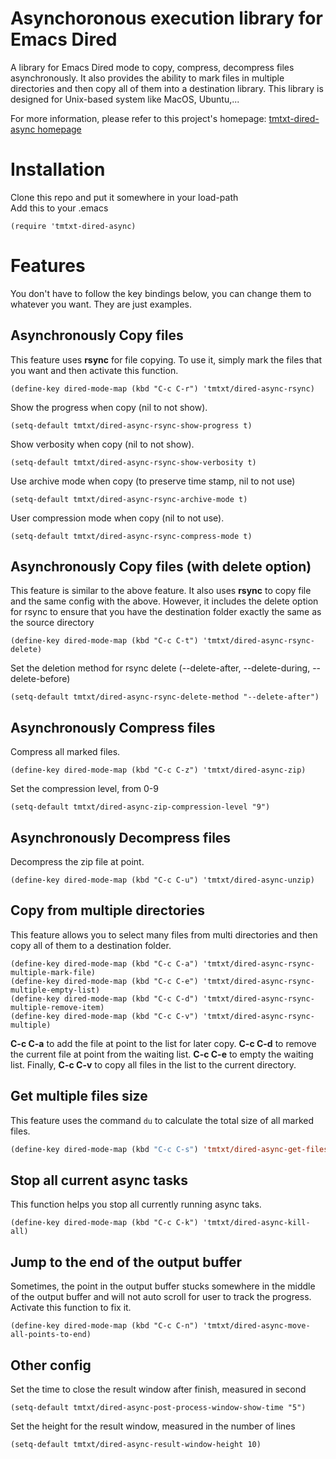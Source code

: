 # Asynchoronous execution library for Emacs Dired

A library for Emacs Dired mode to copy, compress, decompress files
asynchronously. It also provides the ability to mark files in multiple
directories and then copy all of them into a destination library. This library
is designed for Unix-based system like MacOS, Ubuntu,...

For more information, please refer to this project's homepage:
[tmtxt-dired-async homepage](http://truongtx.me/tmtxt-dired-async.html)

# Installation

Clone this repo and put it somewhere in your load-path  
Add this to your .emacs

	(require 'tmtxt-dired-async)

# Features

You don't have to follow the key bindings below, you can change them to whatever
you want. They are just examples.

## Asynchronously Copy files

This feature uses **rsync** for file copying. To use it, simply mark the files
that you want and then activate this function.

	(define-key dired-mode-map (kbd "C-c C-r") 'tmtxt/dired-async-rsync)

Show the progress when copy (nil to not show).

	(setq-default tmtxt/dired-async-rsync-show-progress t)

Show verbosity when copy (nil to not show).

	(setq-default tmtxt/dired-async-rsync-show-verbosity t)

Use archive mode when copy (to preserve time stamp, nil to not use)

	(setq-default tmtxt/dired-async-rsync-archive-mode t)

User compression mode when copy (nil to not use).

	(setq-default tmtxt/dired-async-rsync-compress-mode t)

## Asynchronously Copy files (with delete option)

This feature is similar to the above feature. It also uses **rsync** to copy
file and the same config with the above. However, it includes the delete option
for rsync to ensure that you have the destination folder exactly the same as the
source directory

	(define-key dired-mode-map (kbd "C-c C-t") 'tmtxt/dired-async-rsync-delete)

Set the deletion method for rsync delete (--delete-after, --delete-during, --delete-before)

	(setq-default tmtxt/dired-async-rsync-delete-method "--delete-after")

## Asynchronously Compress files

Compress all marked files.

	(define-key dired-mode-map (kbd "C-c C-z") 'tmtxt/dired-async-zip)

Set the compression level, from 0-9

	(setq-default tmtxt/dired-async-zip-compression-level "9")

## Asynchronously Decompress files

Decompress the zip file at point.

	(define-key dired-mode-map (kbd "C-c C-u") 'tmtxt/dired-async-unzip)

## Copy from multiple directories

This feature allows you to select many files from multi directories and then
copy all of them to a destination folder.

	(define-key dired-mode-map (kbd "C-c C-a") 'tmtxt/dired-async-rsync-multiple-mark-file)
	(define-key dired-mode-map (kbd "C-c C-e") 'tmtxt/dired-async-rsync-multiple-empty-list)
	(define-key dired-mode-map (kbd "C-c C-d") 'tmtxt/dired-async-rsync-multiple-remove-item)
	(define-key dired-mode-map (kbd "C-c C-v") 'tmtxt/dired-async-rsync-multiple)

**C-c C-a** to add the file at point to the list for later copy. **C-c C-d** to
remove the current file at point from the waiting list. **C-c C-e** to empty the
waiting list. Finally, **C-c C-v** to copy all files in the list to the current
directory.

## Get multiple files size

This feature uses the command `du` to calculate the total size of all marked
files.

```lisp
(define-key dired-mode-map (kbd "C-c C-s") 'tmtxt/dired-async-get-files-size)
```

## Stop all current async tasks

This function helps you stop all currently running async taks.

	(define-key dired-mode-map (kbd "C-c C-k") 'tmtxt/dired-async-kill-all)

## Jump to the end of the output buffer

Sometimes, the point in the output buffer stucks somewhere in the middle of the
output buffer and will not auto scroll for user to track the progress. Activate
this function to fix it.

	(define-key dired-mode-map (kbd "C-c C-n") 'tmtxt/dired-async-move-all-points-to-end)

## Other config

Set the time to close the result window after finish, measured in second

	(setq-default tmtxt/dired-async-post-process-window-show-time "5")

Set the height for the result window, measured in the number of lines

	(setq-default tmtxt/dired-async-result-window-height 10)
